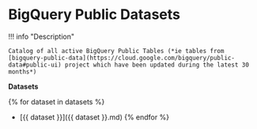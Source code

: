# BigQuery Public Datasets

!!! info "Description"
    
    Catalog of all active BigQuery Public Tables (*ie tables from [bigquery-public-data](https://cloud.google.com/bigquery/public-data#public-ui) project which have been updated during the latest 30 months*)


**Datasets**

{% for dataset in datasets %}
- [{{ dataset }}]({{ dataset }}.md)
{% endfor %}
